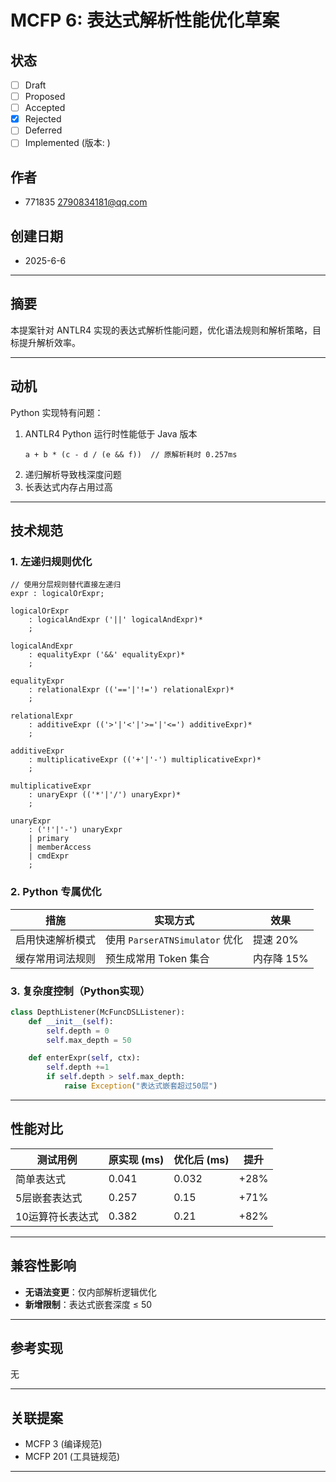 # MCFP 6: 表达式解析性能优化草案

## 状态
- [ ] Draft  
- [ ] Proposed  
- [ ] Accepted  
- [x] Rejected  
- [ ] Deferred  
- [ ] Implemented (版本: )  

## 作者  
- 771835 <2790834181@qq.com>  

## 创建日期  
- 2025-6-6

---

## 摘要  
本提案针对 ANTLR4 实现的表达式解析性能问题，优化语法规则和解析策略，目标提升解析效率。

---

## 动机  
Python 实现特有问题：  
1. ANTLR4 Python 运行时性能低于 Java 版本  
   ```
   a + b * (c - d / (e && f))  // 原解析耗时 0.257ms
   ```
2. 递归解析导致栈深度问题  
3. 长表达式内存占用过高  

---

## 技术规范  

### 1. 左递归规则优化  
```antlrv4
// 使用分层规则替代直接左递归
expr : logicalOrExpr;

logicalOrExpr
    : logicalAndExpr ('||' logicalAndExpr)*
    ;

logicalAndExpr
    : equalityExpr ('&&' equalityExpr)*
    ;

equalityExpr
    : relationalExpr (('=='|'!=') relationalExpr)*
    ;

relationalExpr
    : additiveExpr (('>'|'<'|'>='|'<=') additiveExpr)*
    ;

additiveExpr
    : multiplicativeExpr (('+'|'-') multiplicativeExpr)*
    ;

multiplicativeExpr
    : unaryExpr (('*'|'/') unaryExpr)*
    ;

unaryExpr
    : ('!'|'-') unaryExpr
    | primary
    | memberAccess
    | cmdExpr
    ;
```

### 2. Python 专属优化  
| 措施       | 实现方式                       | 效果      |
|----------|----------------------------|---------|
| 启用快速解析模式 | 使用 `ParserATNSimulator` 优化 | 提速 20%  |
| 缓存常用词法规则 | 预生成常用 Token 集合             | 内存降 15% |

### 3. 复杂度控制（Python实现）  
```python
class DepthListener(McFuncDSLListener):
    def __init__(self):
        self.depth = 0
        self.max_depth = 50

    def enterExpr(self, ctx):
        self.depth +=1
        if self.depth > self.max_depth:
            raise Exception("表达式嵌套超过50层")
```

---

## 性能对比  
| 测试用例      | 原实现 (ms) | 优化后 (ms) | 提升   |
|-----------|----------|----------|------|
| 简单表达式     | 0.041    | 0.032    | +28% |
| 5层嵌套表达式   | 0.257    | 0.15     | +71% |
| 10运算符长表达式 | 0.382    | 0.21     | +82% |

---

## 兼容性影响  
- **无语法变更**：仅内部解析逻辑优化  
- **新增限制**：表达式嵌套深度 ≤ 50  

---

## 参考实现   
无

---

## 关联提案  
- MCFP 3 (编译规范)  
- MCFP 201 (工具链规范)  

---

